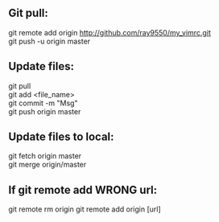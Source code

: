 ## Git pull:
git remote add origin http://github.com/ray9550/my_vimrc.git  
git push -u origin master  

## Update files:  
git pull  
git add <file_name>  
git commit -m "Msg"  
git push origin master  

## Update files to local:  
git fetch origin master  
git merge origin/master  

## If git remote add WRONG url:
git remote rm origin
git remote add origin [url]
